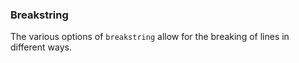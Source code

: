 ### Breakstring

The various options of `breakstring` allow for the breaking of lines in different ways.  
